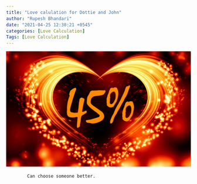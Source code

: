 ```yaml
---
title: "Love calulation for Dottie and John"
author: "Rupesh Bhandari"
date: "2021-04-25 12:30:21 +0545"
categories: [Love Calculation]
Tags: [Love Calculation]
---
```


![Match Picture](/assets/img/lovecal/Dottie-John.jpg)

            Can choose someone better.
    